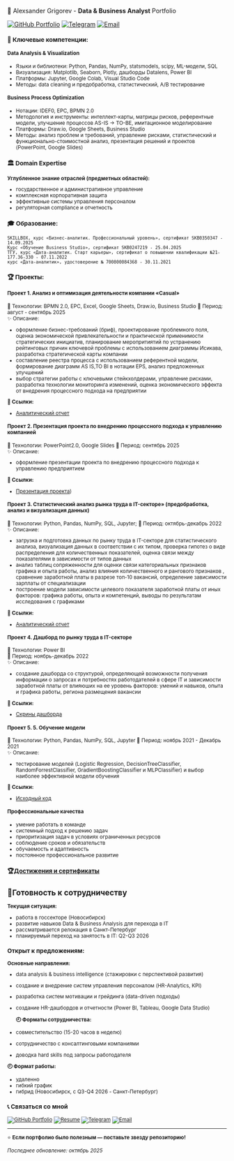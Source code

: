 🚀 Alexsander Grigorev - **Data & Business Analyst** Portfolio 

[![GitHub Portfolio](https://img.shields.io/badge/🐙-GitHub_Portfolio-181717)](https://github.com/Griaa10/Portfolio)
[![Telegram](https://img.shields.io/badge/📱-@griaa10-26A5E4)](https://t.me/griaa10)
[![Email](https://img.shields.io/badge/📧-griaa10@mail.ru-D14836)](mailto:griaa10@mail.ru)
<small>
### 🎯 Ключевые компетенции:
#### Data Analysis & Visualization
- Языки и библиотеки: Python, Pandas, NumPy, statsmodels, scipy, ML-модели, SQL
- Визуализация: Matplotlib, Seaborn, Plotly, дашборды Datalens, Power BI
- Платформы: Jupyter, Google Colab, Visual Studio Code
- Методы: data cleaning и предобработка, статистический, A/B тестирование

#### Business Process Optimization
- Нотации: IDEF0, EPC, BPMN 2.0 
- Методология и инструменты: интеллект-карты, матрицы рисков, референтные модели, улучшение процессов AS-IS → TO-BE, имитационное моделирование
- Платформы: Draw.io, Google Sheets, Business Studio
- Методы: анализ проблем и требований, управление рисками, статистический и функционально-стоимостной анализ, презентация решений и проектов (PowerPoint, Google Slides)
 
### 🏛 Domain Expertise
**Углубленное знание отраслей (предметных областей):**
- государственное и административное управление
- комплексная корпоративная защита 
- эффективные системы управления персоналом
- регуляторная compliance и отчетность

### 🎓 Образование: 
    SKILLBOX, курс «Бизнес-аналитик. Профессиональный уровень», сертификат SKB0350347 - 14.09.2025 
    Курс «Обучение Business Studio», сертификат SKB0247219 - 25.04.2025
    ТГУ, курс «Дата-аналитик. Старт карьеры», сертификат о повышении квалификации №21-177.36-330 - 07.11.2022
    курс «Дата-аналитик», удостоверение № 700800084368 - 30.11.2021

### 🏆 Проекты:
#### Проект 1.	Анализ и оптимизация деятельности компании «Casual» 
🔧 Технологии: BPMN 2.0, EPC, Excel, Google Sheets, Draw.io, Business Studio
📅 Период: август - сентябрь 2025  
✨ Описание:
- оформление бизнес-требований (бриф), проектирование проблемного поля, оценка экономической привлекательности и практической применимости стратегических инициатив, планирование меропритиятий по устранению рейтинговых причин ключевой проблемы с использованием диаграммы Исикава, разработка стратегической карты компании 
- составление реестра процесса с использованием референтной модели, формирование диаграмм AS IS,TO BI в нотации EPS, анализ предложенных улучшений
- выбор стратегии работы с ключевыми стейкхолдерами, управление рисками, разработка технологии мониторинга изменений, оценка экономического эффекта от внедрения процессного подхода на предприятии
  
**🔗 Ссылки:**
- [Аналитический отчет](https://clck.ru/3PUU2U) 

#### Проект 2. Презентация проекта по внедрению процессного подхода к управлению компанией
🔧 Технологии:   PowerPoint2.0, Google Slides
📅 Период: сентябрь 2025  
✨ Описание:
- оформление презентации проекта по внедрению процессного подхода к управлению предприятием
  
**🔗 Ссылки:**
- [Презентация проекта](https://clck.ru/3PUcTd))

#### Проект 3. Статистический анализ рынка труда в IT-секторе» (предобработка, анализ и визуализация данных)
🔧 Технологии: Python, Pandas, NumPy, SQL, Jupyter;
📅 Период: октябрь-декабрь 2022  
✨ Описание:
- загрузка и подготовка данных по рынку труда в IT-секторе для статистического анализа, визуализация данных в соответствии с их типом, проверка гипотез о виде распределения для количественных показателей, оценка связи между показателями в зависимости от типов данных 
- анализ таблиц сопряженности для оценки связи категориальных признаков графика и опыта работы, анализ влияния количественного и рангового признаков , сравнение заработной платы в разрезе топ-10 вакансий, определение зависимости зарплаты от специализации 
- построение модели зависимости целевого показателя заработной платы от иных факторов: графика работы, опыта и компетенций, выводы по результатам исследования с графиками
  
**🔗 Ссылки:**
- [Аналитический отчет](https://clck.ru/3PUXAz)

#### Проект 4.	Дашборд по рынку труда в IT-секторе 
🔧 Технологии: Power BI  
📅 Период: ноябрь-декабрь 2022  
✨ Описание:
- создание дашборда со структурой, определяющей возможности получения информации о запросах и потребностях работодателей в сфере IT и зависимости заработной платы от влияюших на ее уровень факторов: умений и навыков, опыта и графика работы, региона размещения вакансии
  
**🔗 Ссылки:**
- [Скрины дашборда](https:clck.ru/3PbRRT)

#### Проект 5.	5.	Обучение модели 
🔧 Технологии: Python, Pandas, NumPy, SQL, Jupyter
📅 Период: ноябрь 2021 - Декабрь 2021  
✨ Описание:
- тестирование моделей (Logistic Regression, DecisionTreeClassifier, RandomForrestClassifier, GradientBoostingClassifier и MLPClassifier) и выбор наиболее эффективной модели обучения 

 **🔗 Ссылки:**
- [Исходный код](https://clck.ru/3PUpe5)

#### Профессиональные качества 
- умение работать в команде
- системный подход к решению задач
- приоритизация задач в условиях ограниченных ресурсов
- соблюдение сроков и обязательств
- обучаемость и адаптивность 
- постоянное профессиональное развитие 

### 🏆[Достижения и сертификаты](https://clck.ru/3Q3oUq)
## 💼Готовность к сотрудничеству
**Текущая ситуация:**
- работа в госсекторе (Новосибирск)
- развитие навыков Data & Business Analysis для перехода в IT
- рассматривается релокация в Санкт-Петербург
- планируемый переход на занятость в IT: Q2-Q3 2026

### Открыт к предложениям:
**Основные направления:**
- data analysis & business intelligence (стажировки с перспективой развития)
- создание и внедрение систем управления персоналом (HR-Analytics, KPI)
- разработка систем мотивации и грейдинга (data-driven подходы)
- создание HR-дашбордов и отчетности (Power BI, Tableau, Google Data Studio)

  **🕘 Форматы сотрудничества:**
- совместительство (15-20 часов в неделю)
- сотрудничество с консалтинговыми компаниями
- доводка hard skills под запросы работодателя

**🕘 Формат работы:** 
- удаленно
- гибкий график
- гибрид (Новосибирск, с Q3-Q4 2026 - Санкт-Петербург)

### 📞 Связаться со мной 
[![GitHub Portfolio](https://img.shields.io/badge/🐙-GitHub_Portfolio-181717)](https://github.com/Griaa10/Portfolio)
[![Resume](https://img.shields.io/badge/📄-Открыть_резюме-4285F4)](https://clck.ru/3Q3p5i)
[![Telegram](https://img.shields.io/badge/📱-Написать_в_Telegram-26A5E4)](https://t.me/griaa10)
[![Email](https://img.shields.io/badge/📧-Написать_на_почту-D14836)](mailto:griaa10@mail.ru)

---

⭐ **Если портфолио было полезным — поставьте звезду репозиторию!**

*Последнее обновление: октябрь 2025*

